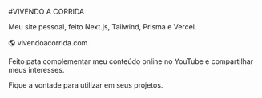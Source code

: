 #VIVENDO A CORRIDA

Meu site pessoal, feito Next.js, Tailwind, Prisma e Vercel. 

🌎 vivendoacorrida.com

Feito pata complementar meu conteúdo online no YouTube e compartilhar meus interesses.

Fique a vontade para utilizar em seus projetos.
